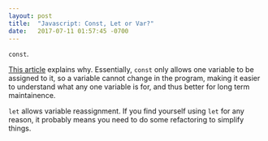 ```yaml
---
layout: post
title:  "Javascript: Const, Let or Var?"
date:   2017-07-11 01:57:45 -0700
---
```


`const`.

[This article](https://medium.com/javascript-scene/javascript-es6-var-let-or-const-ba58b8dcde75) 
explains why.
Essentially,
`const` only allows one variable to be assigned to it,
so a variable cannot change in the program,
making it easier to understand what any one variable is for,
and thus better for long term maintainence.

`let` allows variable reassignment.
If you find yourself using `let` for any reason,
it probably means you need to do some refactoring to simplify things.


